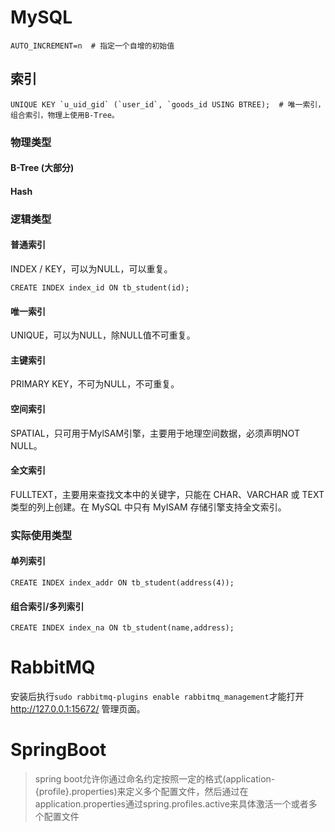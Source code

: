 # MySQL
    AUTO_INCREMENT=n  # 指定一个自增的初始值
## 索引
    UNIQUE KEY `u_uid_gid` (`user_id`, `goods_id USING BTREE);  # 唯一索引，组合索引，物理上使用B-Tree。
### 物理类型
#### B-Tree (大部分)
#### Hash
### 逻辑类型
#### 普通索引
INDEX / KEY，可以为NULL，可以重复。

    CREATE INDEX index_id ON tb_student(id);
#### 唯一索引
UNIQUE，可以为NULL，除NULL值不可重复。
#### 主键索引
PRIMARY KEY，不可为NULL，不可重复。
#### 空间索引
SPATIAL，只可用于MylSAM引擎，主要用于地理空间数据，必须声明NOT NULL。
#### 全文索引
FULLTEXT，主要用来查找文本中的关键字，只能在 CHAR、VARCHAR 或 TEXT 类型的列上创建。在 MySQL 中只有 MyISAM 存储引擎支持全文索引。
### 实际使用类型
#### 单列索引
    CREATE INDEX index_addr ON tb_student(address(4));
#### 组合索引/多列索引
    CREATE INDEX index_na ON tb_student(name,address);
# RabbitMQ
安装后执行```sudo rabbitmq-plugins enable rabbitmq_management```才能打开 http://127.0.0.1:15672/ 管理页面。
# SpringBoot
>spring boot允许你通过命名约定按照一定的格式(application-{profile}.properties)来定义多个配置文件，然后通过在application.properties通过spring.profiles.active来具体激活一个或者多个配置文件

> 